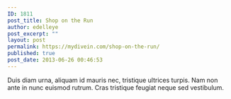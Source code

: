 ```yaml
---
ID: 1811
post_title: Shop on the Run
author: edelleye
post_excerpt: ""
layout: post
permalink: https://mydivein.com/shop-on-the-run/
published: true
post_date: 2013-06-26 00:46:53
---
```

Duis diam urna, aliquam id mauris nec, tristique ultrices turpis. Nam non ante in nunc euismod rutrum. Cras tristique feugiat neque sed vestibulum.